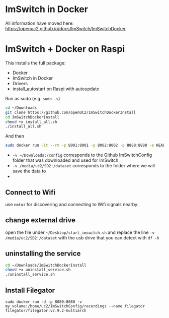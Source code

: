 # ImSwitch in Docker 

All information have moved here: https://openuc2.github.io/docs/ImSwitch/ImSwitchDocker


# ImSwitch + Docker on Raspi

This installs the full package:
- Docker
- ImSwitch in Docker
- Drivers
- install_autostart on Raspi with autoupdate
   
Run as sudo (e.g. `sudo -s`)
```bash
cd ~/Downloads
git clone https://github.com/openUC2/ImSwitchDockerInstall
cd ImSwitchDockerInstall
chmod +x install_all.sh
./install_all.sh
```

And then 

```bash
sudo docker run -it --rm -p 8001:8001 -p 8002:8002 -p 8888:8888 -e HEADLESS=1  -e HTTP_PORT=8001    -e UPDATE_GIT=1  -e UPDATE_CONFIG=0  -e CONFIG_PATH=/config   -v ~/Downloads:/config --privileged -e DATA_PATH=/dataset  -v /media/uc2/SD2:/dataset  ghcr.io/openuc2/imswitch-noqt-arm64:latest
```

- `-v ~/Downloads:/config` corresponds to the Github ImSwitchConfig folder that was downloaded and used for ImSwitch
- `-v /media/uc2/SD2:/dataset` corresponds to the folder where we will save the data to
- 
## Connect to Wifi 

use `nmtui` for discovering and connecting to Wifi signals nearby.

## change external drive

open the file under `~/Desktop/start_imswitch.sh` and replace the line `-v /media/uc2/SD2:/dataset` with the usb drive that you can detect with `df -h`

## uninstalling the service

```bash
cd ~/Downloads/ImSwitchDockerInstall
chmod +x uninstall_service.sh
./uninstall_service.sh
```

## Install Filegator
```
sudo docker run -d -p 8080:8080 -v my_volume:/home/uc2/ImSwitchConfig/recordings --name filegator filegator/filegator:v7.9.2-multiarch
```
